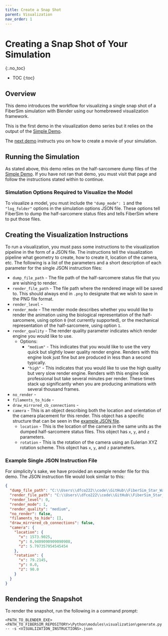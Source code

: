 ```yaml
---
title: Create a Snap Shot
parent: Visualization
nav_order: 1
---
```


# Creating a Snap Shot of Your Simulation
{:.no_toc}

* TOC
{:toc}

## Overview

This demo introduces the workflow for visualizing a single snap shot of a FiberSim simulation with Blender using our homebrewed visualization framework.

This is the first demo in the visualization demo series but it relies on the output of the [Simple Demo](../../run_a_simulation/simple/simple.md). 

The [next demo](../create_a_movie/create_a_movie.md) instructs you on how to create a movie of your simulation.

## Running the Simulation

As stated above, this demo relies on the half-sarcomere dump files of the [Simple Demo](../../run_a_simulation/simple/simple.md). If you have not ran that demo, you must visit that page and follow the instructions stated within to continue.

### Simulation Options Required to Visualize the Model

To visualize a model, you must include the `"dump_mode": 1` and the `"log_folder"` options in the simulation options JSON file. These options tell FiberSim to dump the half-sarcomere status files and tells FiberSim where to put those files.

## Creating the Visualization Instructions

To run a visualization, you must pass some instructions to the visualization pipeline in the form of a JSON file. The instructions tell the visualization pipeline what geometry to create, how to create it, location of the camera, etc. The following is a list of the parameters and a short description of each parameter for the single JSON instruction files:

  + `dump_file_path` - The file path of the half-sarcomere status file that you are wishing to render.
  + `render_file_path` - The file path where the rendered image will be saved to. This should always end in `.png` to designate that we wish to save in the PNG file format.
  + `render_level` - 
  + `render_mode` - The render mode describes whether you would like to render the animation using the biological representation of the half-sarcomere, using option `0` (not currently supported), or the mechanical representation of the half-sarcomere, using option `1`.
  + `render_quality` - The render quality parameter indicates which render engine you would like to use.
      + Options:
          + `"medium"` - This indicates that you would like to use the very quick but slightly lower quality render engine. Renders with this engine look just fine but are produced in less than a second typically.
          + `"high"` - This indicates that you would like to use the high quality but very slow render engine. Renders with this engine look professional but take several minutes per render. These times stack up significantly when you are producing animations with several thousand frames.
  + `no_render` - 
  + `filaments_to_hide` - 
  + `draw_mirrored_cb_connections` -
  + `camera` - This is an object describing both the location and orientation of the camera placement for this render. This object has a specific structure that can be seen in the [example JSON file](#example-single-json-instruction-file).
      + `location` - This is the location of the camera in the same units as the dumped half-sarcomere status files. This object has `x`, `y`, and `z` parameters.
      + `rotation` - This is the rotation of the camera using an Eulerian XYZ rotation scheme. This object has `x`, `y`, and `z` parameters.

### Example Single JSON Instruction File

For simplicity's sake, we have provided an example render file for this demo. The JSON instruction file would look similar to this:

```json
{
  "dump_file_path": "C:\\Users\\dfco222\\code\\GitHub\\FiberSim_Star_Wars_Animation\\output\\log\\hs_status\\hs_0_time_step_1.json",
  "render_file_path": "C:\\Users\\dfco222\\code\\GitHub\\FiberSim_Star_Wars_Animation\\output\\renders\\model_1.png",
  "render_level": 0,
  "render_mode": 1,
  "render_quality": "medium",
  "no_render": false,
  "filaments_to_hide": [],
  "draw_mirrored_cb_connections": false,
  "camera": {
    "location": {
      "x": 1573.9025,
      "y": 0.9409090909090908,
      "z": 5.797357954545454
    },
    "rotation": {
      "x": 79.2145,
      "y": 0.0,
      "z": 90.0
    }
  }
}
```

## Rendering the Snapshot

To render the snapshot, run the following in a command prompt:

```
<PATH_TO_BLENDER_EXE> <PATH_TO_FIBERSIM_REPOSITORY>\Python\modules\visualization\generate.py -- -s <VISUALIZATION_INSTRUCTIONS>.json
```